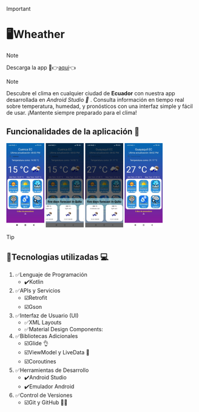 >[!IMPORTANT]
><h1>🖥️Wheather</h1>

>[!NOTE]
> <p>Descarga la app 📱👉<a href="img/wheatherApp-debug.apk">aqui</a>👈</p>



>[!NOTE]   
> <p>Descubre el clima en cualquier ciudad de <b>Ecuador</b>  con nuestra app desarrollada en <i>Android Studio 📱</i> . Consulta información en tiempo real sobre temperatura, humedad, y pronósticos con una interfaz simple y fácil de usar. ¡Mantente siempre preparado para el clima!</p>

<h2>Funcionalidades de la aplicación 📁</h2>
<p>
    <img src="https://github.com/Arichikibaby/ExamenApp-Clima/blob/master/img/img_4.jpeg?raw=true" width="100" alt="">
    <img src="https://github.com/Arichikibaby/ExamenApp-Clima/blob/master/img/img_1.jpeg?raw=true" alt="" width="100">
    <img src="https://github.com/Arichikibaby/ExamenApp-Clima/blob/master/img/img_3.jpeg?raw=true" alt="" width="100">
    <img src="https://github.com/Arichikibaby/ExamenApp-Clima/blob/master/img/img_2.jpeg?raw=true" alt="" width="100">
    
    
</p>

>[!TIP]
><h2> 📱Tecnologias utilizadas 💻 </h2>

<ol>
        <li>✅Lenguaje de Programación
            <ul>
                <li>✔️Kotlin</li>
            </ul>
        </li>
        <li>✅APIs y Servicios
            <ul>
                <li>☑️Retrofit</li>
                <li>☑️Gson</li>
            </ul>
        </li>
        <li>✅Interfaz de Usuario (UI)
            <ul>
                <li>✅XML Layouts</li>
                <li>✅Material Design Components:</li>
            </ul>
        </li>
        <li>✅Bibliotecas Adicionales
            <ul>
                <li>☑️Glide 👌</li>
                <li>☑️ViewModel y LiveData 📁</li>
                <li>☑️Coroutines</li>
            </ul>
        </li>
        <li>✅Herramientas de Desarrollo
            <ul>
                <li>✔️Android Studio</li>
                <li>✔️Emulador Android</li>
            </ul>
        </li>
        <li>✅Control de Versiones
            <ul>
                <li>☑️Git y GitHub 🧑‍🏫</li>
            </ul>
        </li>
    </ol>

    

